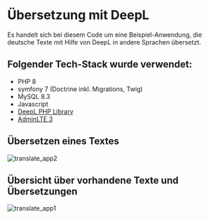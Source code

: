 # Übersetzung mit DeepL
Es handelt sich bei diesem Code um eine Beispiel-Anwendung, die deutsche Texte mit Hilfe von DeepL in andere Sprachen übersetzt.

## Folgender Tech-Stack wurde verwendet:
- PHP 8
- symfony 7 (Doctrine inkl. Migrations, Twig)
- MySQL 8.3
- Javascript
- [DeepL PHP Library](https://github.com/DeepLcom/deepl-php)
- [AdminLTE 3](https://adminlte.io/)

## Übersetzen eines Textes
![translate_app2](https://github.com/user-attachments/assets/039b0632-2825-451d-8b12-ad562c6affec)

## Übersicht über vorhandene Texte und Übersetzungen
![translate_app1](https://github.com/user-attachments/assets/268d35cb-62e1-4644-93ac-09593787adba)
